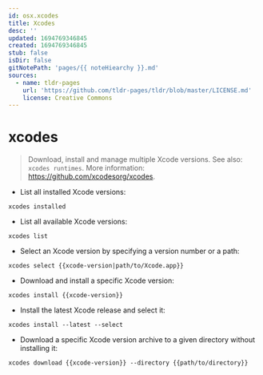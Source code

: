 ```yaml
---
id: osx.xcodes
title: Xcodes
desc: ''
updated: 1694769346845
created: 1694769346845
stub: false
isDir: false
gitNotePath: 'pages/{{ noteHiearchy }}.md'
sources:
  - name: tldr-pages
    url: 'https://github.com/tldr-pages/tldr/blob/master/LICENSE.md'
    license: Creative Commons
---
```

# xcodes

> Download, install and manage multiple Xcode versions.
> See also: `xcodes runtimes`.
> More information: <https://github.com/xcodesorg/xcodes>.

- List all installed Xcode versions:

`xcodes installed`

- List all available Xcode versions:

`xcodes list`

- Select an Xcode version by specifying a version number or a path:

`xcodes select {{xcode-version|path/to/Xcode.app}}`

- Download and install a specific Xcode version:

`xcodes install {{xcode-version}}`

- Install the latest Xcode release and select it:

`xcodes install --latest --select`

- Download a specific Xcode version archive to a given directory without installing it:

`xcodes download {{xcode-version}} --directory {{path/to/directory}}`

